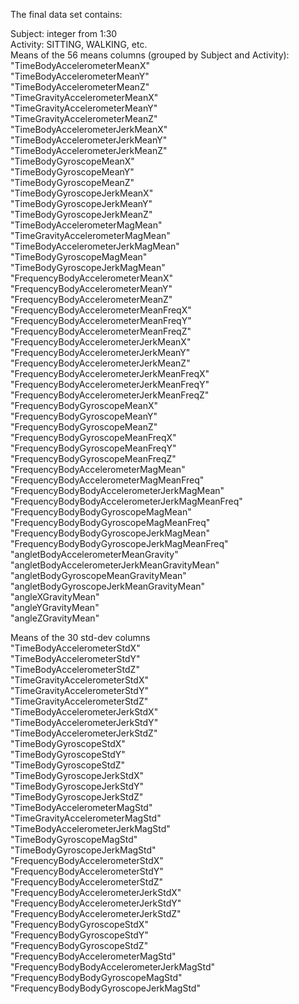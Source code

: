 The final data set contains:  

Subject: integer from 1:30  
Activity: SITTING, WALKING, etc.  
Means of the 56 means columns (grouped by Subject and Activity):  
"TimeBodyAccelerometerMeanX"  
"TimeBodyAccelerometerMeanY"  
"TimeBodyAccelerometerMeanZ"  
"TimeGravityAccelerometerMeanX"  
"TimeGravityAccelerometerMeanY"  
"TimeGravityAccelerometerMeanZ"  
"TimeBodyAccelerometerJerkMeanX"  
"TimeBodyAccelerometerJerkMeanY"  
"TimeBodyAccelerometerJerkMeanZ"  
"TimeBodyGyroscopeMeanX"  
"TimeBodyGyroscopeMeanY"  
"TimeBodyGyroscopeMeanZ"  
"TimeBodyGyroscopeJerkMeanX"  
"TimeBodyGyroscopeJerkMeanY"  
"TimeBodyGyroscopeJerkMeanZ"  
"TimeBodyAccelerometerMagMean"  
"TimeGravityAccelerometerMagMean"  
"TimeBodyAccelerometerJerkMagMean"  
"TimeBodyGyroscopeMagMean"  
"TimeBodyGyroscopeJerkMagMean"  
"FrequencyBodyAccelerometerMeanX"  
"FrequencyBodyAccelerometerMeanY"  
"FrequencyBodyAccelerometerMeanZ"  
"FrequencyBodyAccelerometerMeanFreqX"  
"FrequencyBodyAccelerometerMeanFreqY"  
"FrequencyBodyAccelerometerMeanFreqZ"  
"FrequencyBodyAccelerometerJerkMeanX"  
"FrequencyBodyAccelerometerJerkMeanY"  
"FrequencyBodyAccelerometerJerkMeanZ"  
"FrequencyBodyAccelerometerJerkMeanFreqX"
"FrequencyBodyAccelerometerJerkMeanFreqY"  
"FrequencyBodyAccelerometerJerkMeanFreqZ"  
"FrequencyBodyGyroscopeMeanX"  
"FrequencyBodyGyroscopeMeanY"  
"FrequencyBodyGyroscopeMeanZ"
"FrequencyBodyGyroscopeMeanFreqX"  
"FrequencyBodyGyroscopeMeanFreqY"  
"FrequencyBodyGyroscopeMeanFreqZ"  
"FrequencyBodyAccelerometerMagMean"  
"FrequencyBodyAccelerometerMagMeanFreq"  
"FrequencyBodyBodyAccelerometerJerkMagMean"  
"FrequencyBodyBodyAccelerometerJerkMagMeanFreq"  
"FrequencyBodyBodyGyroscopeMagMean"  
"FrequencyBodyBodyGyroscopeMagMeanFreq"  
"FrequencyBodyBodyGyroscopeJerkMagMean"  
"FrequencyBodyBodyGyroscopeJerkMagMeanFreq"  
"angletBodyAccelerometerMeanGravity"  
"angletBodyAccelerometerJerkMeanGravityMean"  
"angletBodyGyroscopeMeanGravityMean"  
"angletBodyGyroscopeJerkMeanGravityMean"  
"angleXGravityMean"  
"angleYGravityMean"  
"angleZGravityMean"  
  
Means of the 30 std-dev columns  
"TimeBodyAccelerometerStdX"  
"TimeBodyAccelerometerStdY"  
"TimeBodyAccelerometerStdZ"  
"TimeGravityAccelerometerStdX"  
"TimeGravityAccelerometerStdY"  
"TimeGravityAccelerometerStdZ"  
"TimeBodyAccelerometerJerkStdX"  
"TimeBodyAccelerometerJerkStdY"  
"TimeBodyAccelerometerJerkStdZ"  
"TimeBodyGyroscopeStdX"  
"TimeBodyGyroscopeStdY"  
"TimeBodyGyroscopeStdZ"  
"TimeBodyGyroscopeJerkStdX"  
"TimeBodyGyroscopeJerkStdY"  
"TimeBodyGyroscopeJerkStdZ"  
"TimeBodyAccelerometerMagStd"  
"TimeGravityAccelerometerMagStd"  
"TimeBodyAccelerometerJerkMagStd"  
"TimeBodyGyroscopeMagStd"  
"TimeBodyGyroscopeJerkMagStd"  
"FrequencyBodyAccelerometerStdX"  
"FrequencyBodyAccelerometerStdY"  
"FrequencyBodyAccelerometerStdZ"  
"FrequencyBodyAccelerometerJerkStdX"  
"FrequencyBodyAccelerometerJerkStdY"  
"FrequencyBodyAccelerometerJerkStdZ"  
"FrequencyBodyGyroscopeStdX"  
"FrequencyBodyGyroscopeStdY"  
"FrequencyBodyGyroscopeStdZ"  
"FrequencyBodyAccelerometerMagStd"  
"FrequencyBodyBodyAccelerometerJerkMagStd"  
"FrequencyBodyBodyGyroscopeMagStd"  
"FrequencyBodyBodyGyroscopeJerkMagStd"  

